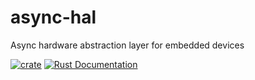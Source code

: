 # async-hal
Async hardware abstraction layer for embedded devices

[![crate](https://img.shields.io/crates/v/async-hal.svg)](https://crates.io/crates/async-hal)
[![Rust Documentation](https://img.shields.io/badge/api-rustdoc-blue.svg)](https://docs.rs/async-hal)
